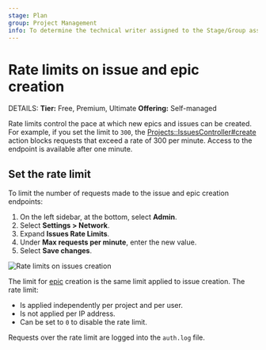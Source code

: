 ```yaml
---
stage: Plan
group: Project Management
info: To determine the technical writer assigned to the Stage/Group associated with this page, see https://handbook.gitlab.com/handbook/product/ux/technical-writing/#assignments
---
```


# Rate limits on issue and epic creation

DETAILS:
**Tier:** Free, Premium, Ultimate
**Offering:** Self-managed

Rate limits control the pace at which new epics and issues can be created.
For example, if you set the limit to `300`, the
[Projects::IssuesController#create](https://gitlab.com/gitlab-org/gitlab/blob/master/app/controllers/projects/issues_controller.rb)
action blocks requests that exceed a rate of 300 per minute. Access to the endpoint is available after one minute.

## Set the rate limit

To limit the number of requests made to the issue and epic creation endpoints:

1. On the left sidebar, at the bottom, select **Admin**.
1. Select **Settings > Network**.
1. Expand **Issues Rate Limits**.
1. Under **Max requests per minute**, enter the new value.
1. Select **Save changes**.

![Rate limits on issues creation](img/rate_limit_on_issues_creation_v14_2.png)

The limit for [epic](../../user/group/epics/index.md) creation is the same limit applied to issue creation. The rate limit:

- Is applied independently per project and per user.
- Is not applied per IP address.
- Can be set to `0` to disable the rate limit.

Requests over the rate limit are logged into the `auth.log` file.
